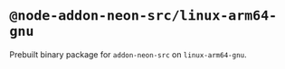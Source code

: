 # `@node-addon-neon-src/linux-arm64-gnu`

Prebuilt binary package for `addon-neon-src` on `linux-arm64-gnu`.
